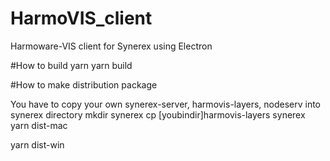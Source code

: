 # HarmoVIS_client
Harmoware-VIS client for Synerex using Electron


#How to build
  yarn
  yarn build


#How to make distribution package

You have to copy your own synerex-server, harmovis-layers, nodeserv into synerex directory
  mkdir synerex
  cp [youbindir]harmovis-layers synerex
  yarn dist-mac

  yarn dist-win
